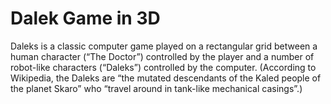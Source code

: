 # Dalek Game in 3D
Daleks is a classic computer game played on a rectangular grid between a human character (“The Doctor”) controlled by the player and a number of robot-like characters (“Daleks”) controlled by the computer. (According to Wikipedia, the Daleks are “the mutated descendants of the Kaled people of the planet Skaro” who “travel around in tank-like mechanical casings”.) 
